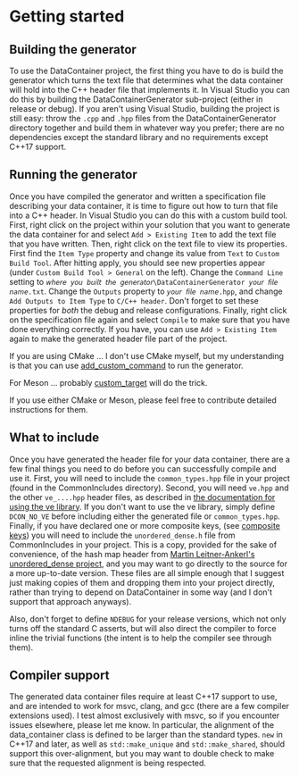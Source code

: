# Getting started

## Building the generator

To use the DataContainer project, the first thing you have to do is build the generator which turns the text file that determines what the data container will hold into the C++ header file that implements it. In Visual Studio you can do this by building the DataContainerGenerator sub-project (either in release or debug). If you aren't using Visual Studio, building the project is still easy: throw the `.cpp` and `.hpp` files from the DataContainerGenerator directory together and build them in whatever way you prefer; there are no dependencies except the standard library and no requirements except C++17 support.

## Running the generator

Once you have compiled the generator and written a specification file describing your data container, it is time to figure out how to turn that file into a C++ header. In Visual Studio you can do this with a custom build tool. First, right click on the project within your solution that you want to generate the data container for and select `Add > Existing Item` to add the text file that you have written. Then, right click on the text file to view its properties. First find the `Item Type` property and change its value from `Text` to `Custom Build Tool`. After hitting apply, you should see new properties appear (under `Custom Build Tool > General` on the left). Change the `Command Line` setting to `𝘸𝘩𝘦𝘳𝘦 𝘺𝘰𝘶 𝘣𝘶𝘪𝘭𝘵 𝘵𝘩𝘦 𝘨𝘦𝘯𝘦𝘳𝘢𝘵𝘰𝘳\DataContainerGenerator 𝘺𝘰𝘶𝘳 𝘧𝘪𝘭𝘦 𝘯𝘢𝘮𝘦.txt`. Change the `Outputs` property to `𝘺𝘰𝘶𝘳 𝘧𝘪𝘭𝘦 𝘯𝘢𝘮𝘦.hpp`, and change `Add Outputs to Item Type` to `C/C++ header`. Don't forget to set these properties for *both* the debug and release configurations. Finally, right click on the specification file again and select `Compile` to make sure that you have done everything correctly. If you have, you can use `Add > Existing Item` again to make the generated header file part of the project.

If you are using CMake ... I don't use CMake myself, but my understanding is that you can use [add_custom_command](https://cmake.org/cmake/help/latest/command/add_custom_command.html) to run the generator.

For Meson ... probably [custom_target](https://mesonbuild.com/Reference-manual_functions.html#custom_target) will do the trick.

If you use either CMake or Meson, please feel free to contribute detailed instructions for them.

## What to include

Once you have generated the header file for your data container, there are a few final things you need to do before you can successfully compile and use it. First, you will need to include the `common_types.hpp` file in your project (found in the CommonIncludes directory). Second, you will need `ve.hpp` and the other `ve_....hpp` header files, as described in [the documentation for using the ve library](ve_documentation.md). If you don't want to use the ve library, simply define `DCON_NO_VE` before including either the generated file or `common_types.hpp`. Finally, if you have declared one or more composite keys, (see [composite keys](relationships.md#composite-keys)) you will need to include the `unordered_dense.h` file from CommonIncludes in your project. This is a copy, provided for the sake of convenience, of the hash map header from [Martin Leitner-Ankerl's unordered_dense project](https://github.com/martinus/unordered_dense), and you may want to go directly to the source for a more up-to-date version. These files are all simple enough that I suggest just making copies of them and dropping them into your project directly, rather than trying to depend on DataContainer in some way (and I don't support that approach anyways).

Also, don't forget to define `NDEBUG` for your release versions, which not only turns off the standard C asserts, but will also direct the compiler to force inline the trivial functions (the intent is to help the compiler see through them).

## Compiler support

The generated data container files require at least C++17 support to use, and are intended to work for msvc, clang, and gcc (there are a few compiler extensions used). I test almost exclusively with msvc, so if you encounter issues elsewhere, please let me know. In particular, the alignment of the data_container class is defined to be larger than the standard types. `new` in C++17 and later, as well as `std::make_unique` and `std::make_shared`, should support this over-alignment, but you may want to double check to make sure that the requested alignment is being respected.
